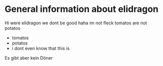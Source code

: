 # General information about elidragon
Hi were elidragon
we dont be good
haha im not fleck
tomatos are not potatos

- tomatos
- potatos
- i dont even know that this is

Es gibt aber kein Döner
